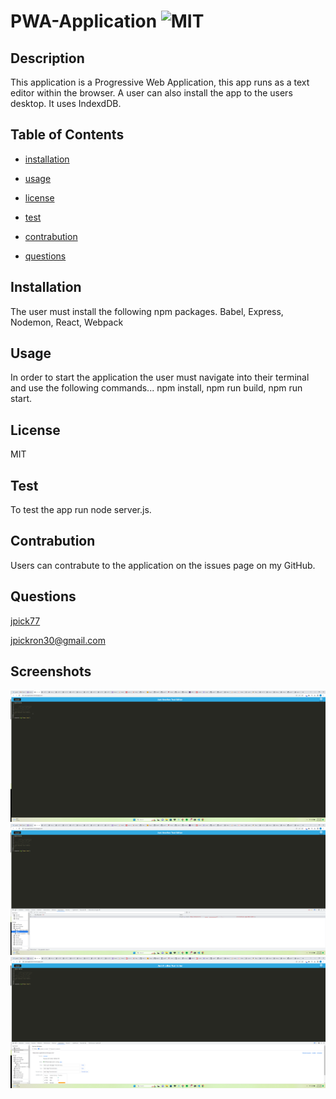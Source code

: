 # PWA-Application ![MIT](https://img.shields.io/badge/License-MIT-red)


  ## Description
  This application is a Progressive Web Application, this app runs as a text editor within the browser. A user can also install the app to the users desktop. It uses IndexdDB.

  ## Table of Contents

  - [installation](#installation)

  - [usage](#usage)

  - [license](#license)

  - [test](#test)

  - [contrabution](#contrabution)

  - [questions](#questions)

  ## Installation
  The user must install the following npm packages. Babel, Express, Nodemon, React, Webpack

  ## Usage
  In order to start the application the user must navigate into their terminal and use the following commands... npm install, npm run build, npm run start. 

  ## License
  MIT

  ## Test
  To test the app run node server.js.

  ## Contrabution
  Users can contrabute to the application on the issues page on my GitHub.

  ## Questions
  [jpick77](https://github.com/jpick77)

  jpickron30@gmail.com

  ## Screenshots
  ![Alt text](./screenshot.pwa.1.png "screenshot.pwa.1.png")
  ![Alt text](./screenshot.pwa.2.png "screenshot.pwa.2.png")
  ![Alt text](./screenshot.pwa.3.png "screenshot.pwa.3.png")

